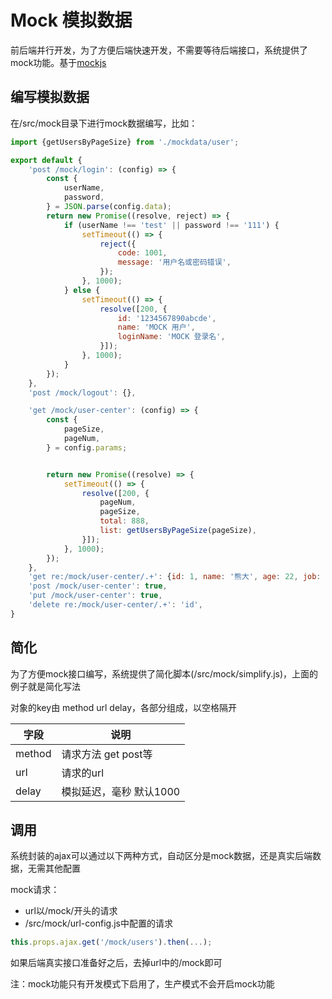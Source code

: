 # Mock 模拟数据
前后端并行开发，为了方便后端快速开发，不需要等待后端接口，系统提供了mock功能。基于[mockjs](http://mockjs.com/)

## 编写模拟数据
在/src/mock目录下进行mock数据编写，比如：
```js
import {getUsersByPageSize} from './mockdata/user';

export default {
    'post /mock/login': (config) => {
        const {
            userName,
            password,
        } = JSON.parse(config.data);
        return new Promise((resolve, reject) => {
            if (userName !== 'test' || password !== '111') {
                setTimeout(() => {
                    reject({
                        code: 1001,
                        message: '用户名或密码错误',
                    });
                }, 1000);
            } else {
                setTimeout(() => {
                    resolve([200, {
                        id: '1234567890abcde',
                        name: 'MOCK 用户',
                        loginName: 'MOCK 登录名',
                    }]);
                }, 1000);
            }
        });
    },
    'post /mock/logout': {},

    'get /mock/user-center': (config) => {
        const {
            pageSize,
            pageNum,
        } = config.params;


        return new Promise((resolve) => {
            setTimeout(() => {
                resolve([200, {
                    pageNum,
                    pageSize,
                    total: 888,
                    list: getUsersByPageSize(pageSize),
                }]);
            }, 1000);
        });
    },
    'get re:/mock/user-center/.+': {id: 1, name: '熊大', age: 22, job: '前端'},
    'post /mock/user-center': true,
    'put /mock/user-center': true,
    'delete re:/mock/user-center/.+': 'id',
}
```

## 简化
为了方便mock接口编写，系统提供了简化脚本(/src/mock/simplify.js)，上面的例子就是简化写法

对象的key由 method url delay，各部分组成，以空格隔开

字段|说明
---|---
method| 请求方法 get post等
url|请求的url
delay|模拟延迟，毫秒 默认1000

## 调用
系统封装的ajax可以通过以下两种方式，自动区分是mock数据，还是真实后端数据，无需其他配置

mock请求：
- url以/mock/开头的请求
- /src/mock/url-config.js中配置的请求

```js
this.props.ajax.get('/mock/users').then(...);
```
如果后端真实接口准备好之后，去掉url中的/mock即可

注：mock功能只有开发模式下启用了，生产模式不会开启mock功能
